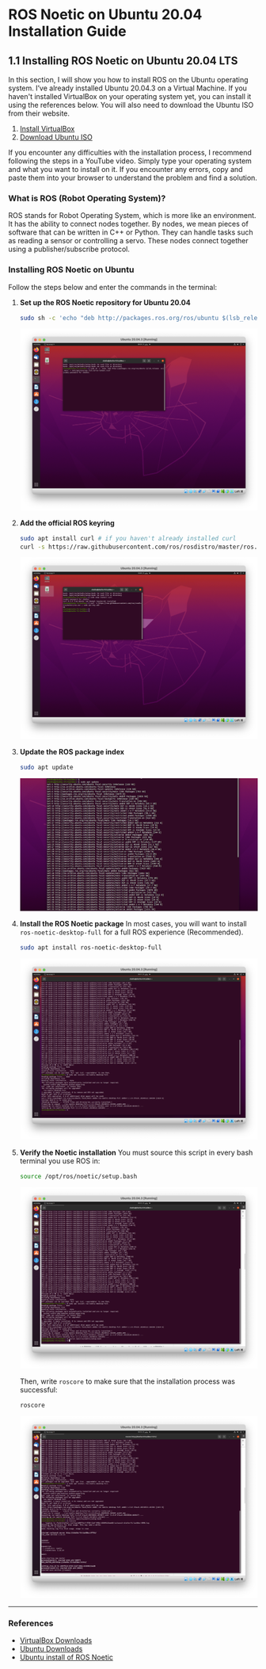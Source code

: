 # ROS Noetic on Ubuntu 20.04 Installation Guide

## 1.1 Installing ROS Noetic on Ubuntu 20.04 LTS

In this section, I will show you how to install ROS on the Ubuntu operating system. I’ve already installed Ubuntu 20.04.3 on a Virtual Machine. If you haven't installed VirtualBox on your operating system yet, you can install it using the references below. You will also need to download the Ubuntu ISO from their website.

1. [Install VirtualBox](https://www.virtualbox.org/wiki/Downloads)
2. [Download Ubuntu ISO](https://ubuntu.com/download/desktop)

If you encounter any difficulties with the installation process, I recommend following the steps in a YouTube video. Simply type your operating system and what you want to install on it. If you encounter any errors, copy and paste them into your browser to understand the problem and find a solution.

### What is ROS (Robot Operating System)?

ROS stands for Robot Operating System, which is more like an environment. It has the ability to connect nodes together. By nodes, we mean pieces of software that can be written in C++ or Python. They can handle tasks such as reading a sensor or controlling a servo. These nodes connect together using a publisher/subscribe protocol.

### Installing ROS Noetic on Ubuntu

Follow the steps below and enter the commands in the terminal:

1. **Set up the ROS Noetic repository for Ubuntu 20.04**
    ```sh
    sudo sh -c 'echo "deb http://packages.ros.org/ros/ubuntu $(lsb_release -sc) main" > /etc/apt/sources.list.d/ros-latest.list'
    ```
    ![Set up ROS Noetic repository](https://github.com/shathalshehri/ROS-Noetic-Installation/blob/main/15.png)

2. **Add the official ROS keyring**
    ```sh
    sudo apt install curl # if you haven't already installed curl
    curl -s https://raw.githubusercontent.com/ros/rosdistro/master/ros.asc | sudo apt-key add -
    ```
    ![Add the official ROS keyring](https://github.com/shathalshehri/ROS-Noetic-Installation/blob/main/17.png)

3. **Update the ROS package index**
    ```sh
    sudo apt update
    ```
    ![Update ROS package index](https://github.com/shathalshehri/ROS-Noetic-Installation/blob/main/update.png)

4. **Install the ROS Noetic package**
    In most cases, you will want to install `ros-noetic-desktop-full` for a full ROS experience (Recommended).
    ```sh
    sudo apt install ros-noetic-desktop-full
    ```
    ![Install ROS Noetic package](https://github.com/shathalshehri/ROS-Noetic-Installation/blob/main/19.png)

5. **Verify the Noetic installation**
    You must source this script in every bash terminal you use ROS in:
    ```sh
    source /opt/ros/noetic/setup.bash
    ```
    ![Source setup.bash](https://github.com/shathalshehri/ROS-Noetic-Installation/blob/main/20.png)

    Then, write `roscore` to make sure that the installation process was successful:
    ```sh
    roscore
    ```
    ![roscore](https://github.com/shathalshehri/ROS-Noetic-Installation/blob/main/21.png)

---

### References

- [VirtualBox Downloads](https://www.virtualbox.org/wiki/Downloads)
- [Ubuntu Downloads](https://ubuntu.com/download/desktop)
- [Ubuntu install of ROS Noetic](https://wiki.ros.org/noetic/Installation/Ubuntu)
